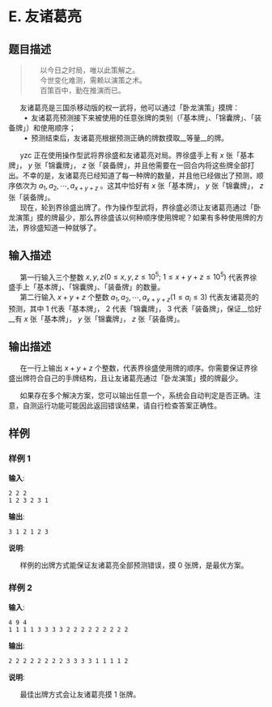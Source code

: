 # E. 友诸葛亮

## 题目描述


> $\hspace{15pt}$ 以今日之时局，唯以此策解之。  
> $\hspace{15pt}$ 今世变化难测，需赖以演策之术。  
> $\hspace{15pt}$ 百策百中，勤在推演而已。

$\hspace{15pt}$ 友诸葛亮是三国杀移动版的权一武将，他可以通过「卧龙演策」摸牌：  
$\hspace{23pt}\bullet\,$ 友诸葛亮预测接下来被使用的任意张牌的类别（「基本牌」、「锦囊牌」、「装备牌」）和使用顺序；  
$\hspace{23pt}\bullet\,$ 预测结束后，友诸葛亮根据预测正确的牌数摸取__等量__的牌。  

$\hspace{15pt}$ yzc 正在使用操作型武将界徐盛和友诸葛亮对局。界徐盛手上有 $x$ 张「基本牌」， $y$ 张「锦囊牌」， $z$ 张「装备牌」，并且他需要在一回合内将这些牌全部打出。不幸的是，友诸葛亮已经知道了每一种牌的数量，并且他已经做出了预测，顺序依次为 $a_1, a_2, \cdots, a_{x+y+z}$ 。这其中恰好有 $x$ 张「基本牌」， $y$ 张「锦囊牌」， $z$ 张「装备牌」。  
$\hspace{15pt}$ 现在，轮到界徐盛出牌了。作为操作型武将，界徐盛必须让友诸葛亮通过「卧龙演策」摸的牌最少，那么界徐盛该以何种顺序使用牌呢？如果有多种使用牌的方法，界徐盛知道一种就够了。  


## 输入描述

$\hspace{15pt}$ 第一行输入三个整数 $x,y,z \left(0\leq x,y,z \leq 10^5;\ 1 \leq x+y+z \leq 10^5 \right)$ 代表界徐盛手上「基本牌」、「锦囊牌」、「装备牌」的数量。  
$\hspace{15pt}$ 第二行输入 $x+y+z$ 个整数 $a_1, a_2, \cdots, a_{x+y+z} \left(1 \leq a_i \leq 3\right)$ 代表友诸葛亮的预测，其中 $1$ 代表「基本牌」， $2$ 代表「锦囊牌」， $3$ 代表「装备牌」，保证__恰好__有 $x$ 张「基本牌」， $y$ 张「锦囊牌」， $z$ 张「装备牌」。  


## 输出描述

$\hspace{15pt}$ 在一行上输出 $x+y+z$ 个整数，代表界徐盛使用牌的顺序。你需要保证界徐盛出牌符合自己的手牌结构，且让友诸葛亮通过「卧龙演策」摸的牌最少。  

$\hspace{15pt}$ 如果存在多个解决方案，您可以输出任意一个，系统会自动判定是否正确。注意，自测运行功能可能因此返回错误结果，请自行检查答案正确性。  


## 样例

### 样例 1
**输入**:
```
2 2 2
1 2 3 2 3 1
```

**输出**:
```
3 1 2 1 2 3
```

**说明**:  

$\hspace{15pt}$ 样例的出牌方式能保证友诸葛亮全部预测错误，摸 $0$ 张牌，是最优方案。  


### 样例 2
**输入**:
```
4 9 4
1 1 1 1 3 3 3 3 2 2 2 2 2 2 2 2 2
```

**输出**:
```
2 2 2 2 2 2 2 2 3 3 3 3 1 1 1 1 2
```

**说明**:  

$\hspace{15pt}$ 最佳出牌方式会让友诸葛亮摸 $1$ 张牌。  


